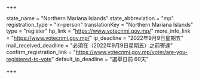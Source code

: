 +++

state_name = "Northern Mariana Islands"
state_abbreviation = "mp"
registration_type = "in-person"
translationKey = "Northern Mariana Islands"
type = "register"
hp_link = "https://www.votecnmi.gov.mp/"
more_info_link = "https://www.votecnmi.gov.mp/"
ip_deadline = "2022年9月9日星期五"
mail_received_deadline = "必須在（2022年9月9日星期五）之前寄達"
confirm_registration_link = "https://www.votecnmi.gov.mp/voter/are-you-registered-to-vote"
default_ip_deadline = "選舉日前 60天"

+++
